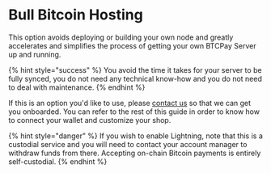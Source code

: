 # Bull Bitcoin Hosting

This option avoids deploying or building your own node and greatly accelerates and simplifies the process of getting your own BTCPay Server up and running.&#x20;

{% hint style="success" %}
You avoid the time it takes for your server to be fully synced, you do not need any technical know-how and you do not need to deal with maintenance.
{% endhint %}

If this is an option you'd like to use, please [contact us](mailto:contact@bullbitcoin.com) so that we can get you onboarded. You can refer to the rest of this guide in order to know how to connect your wallet and customize your shop.&#x20;

{% hint style="danger" %}
If you wish to enable Lightning,  note that this is a custodial service and you will need to contact your account manager to withdraw funds from there. Accepting on-chain Bitcoin payments is entirely self-custodial.&#x20;
{% endhint %}
